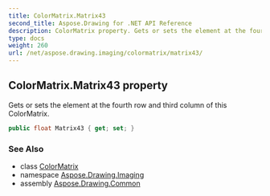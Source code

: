 ```yaml
---
title: ColorMatrix.Matrix43
second_title: Aspose.Drawing for .NET API Reference
description: ColorMatrix property. Gets or sets the element at the fourth row and third column of this ColorMatrix
type: docs
weight: 260
url: /net/aspose.drawing.imaging/colormatrix/matrix43/
---
```

## ColorMatrix.Matrix43 property

Gets or sets the element at the fourth row and third column of this ColorMatrix.

```csharp
public float Matrix43 { get; set; }
```

### See Also

* class [ColorMatrix](../)
* namespace [Aspose.Drawing.Imaging](../../colormatrix/)
* assembly [Aspose.Drawing.Common](../../../)


